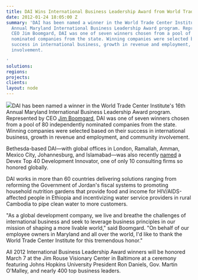 ```yaml
---
title: DAI Wins International Business Leadership Award from World Trade Center Institute
date: 2012-01-24 18:05:00 Z
summary: 'DAI has been named a winner in the World Trade Center Institute''s 16th
  Annual Maryland International Business Leadership Award program. Represented by
  CEO Jim Boomgard, DAI was one of seven winners chosen from a pool of 80 independently
  nominated companies from the state. Winning companies were selected based on their
  success in international business, growth in revenue and employment, and community
  involvement.

'
solutions: 
regions: 
projects: 
clients: 
layout: node
---
```


![][1]DAI has been named a winner in the World Trade Center Institute's 16th Annual Maryland International Business Leadership Award program. Represented by CEO [Jim Boomgard][2], DAI was one of seven winners chosen from a pool of 80 independently nominated companies from the state. Winning companies were selected based on their success in international business, growth in revenue and employment, and community involvement.

Bethesda-based DAI—with global offices in London, Ramallah, Amman, Mexico City, Johannesburg, and Islamabad—was also recently [named][3] a Devex Top 40 Development Innovator, one of only 10 consulting firms so honored globally.

DAI works in more than 60 countries delivering solutions ranging from reforming the Government of Jordan's fiscal systems to promoting household nutrition gardens that provide food and income for HIV/AIDS-affected people in Ethiopia and incentivizing water service providers in rural Cambodia to pipe clean water to more customers.

"As a global development company, we live and breathe the challenges of international business and seek to leverage business principles in our mission of shaping a more livable world," said Boomgard. "On behalf of our employee owners in Maryland and all over the world, I'd like to thank the World Trade Center Institute for this tremendous honor."

All 2012 International Business Leadership Award winners will be honored March 7 at the Jim Rouse Visionary Center in Baltimore at a ceremony featuring Johns Hopkins University President Ron Daniels, Gov. Martin O'Malley, and nearly 400 top business leaders.

[1]: https://assetify-dai.com/news/O%27Malley%26Jim.JPG
[2]: /who-we-are/leadership/james-boomgard
[3]: /news/dai-selected-top-innovator-global-poll-international-development
[4]: https://twitter.com/#!/DAIGlobal
